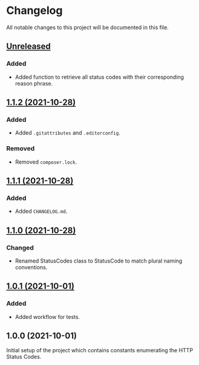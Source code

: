 # Changelog
All notable changes to this project will be documented in this file.

## [Unreleased](https://github.com/logiek/http-status-codes/compare/1.1.2...master)

### Added
- Added function to retrieve all status codes with their corresponding reason phrase.

## [1.1.2 (2021-10-28)](https://github.com/logiek/http-status-codes/compare/1.1.1...1.1.2)

### Added
- Added `.gitattributes` and `.editorconfig`.

### Removed
- Removed `composer.lock`.

## [1.1.1 (2021-10-28)](https://github.com/logiek/http-status-codes/compare/1.1.0...1.1.1)

### Added
- Added `CHANGELOG.md`.

## [1.1.0 (2021-10-28)](https://github.com/logiek/http-status-codes/compare/1.0.1...1.1.0)

### Changed
- Renamed StatusCodes class to StatusCode to match plural naming conventions.

## [1.0.1 (2021-10-01)](https://github.com/logiek/http-status-codes/compare/1.0.0...1.0.1)

### Added
- Added workflow for tests.

## 1.0.0 (2021-10-01)

Initial setup of the project which contains constants enumerating the HTTP Status Codes.
